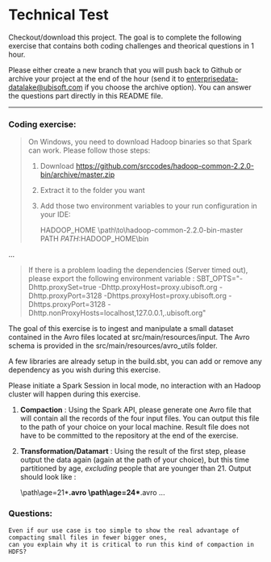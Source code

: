# Technical Test

Checkout/download this project. The goal is to complete the following exercise that contains both coding challenges and
theorical questions in 1 hour.

Please either create a new branch that you will push back to Github or archive your project at the end of the hour
(send it to enterprisedata-datalake@ubisoft.com if you choose the archive option). You can answer the questions part
directly in this README file.

--------

### Coding exercise:


> On Windows, you need to download Hadoop binaries so that Spark can work. Please follow those steps:
>
> 1. Download https://github.com/srccodes/hadoop-common-2.2.0-bin/archive/master.zip
> 2. Extract it to the folder you want
> 3. Add those two environment variables to your run configuration in your IDE:
>
>     HADOOP_HOME	  \path\to\hadoop-common-2.2.0-bin-master
>     PATH	        $PATH:$HADOOP_HOME\bin

...

> If there is a problem loading the dependencies (Server timed out), please export the following environment
> variable : SBT_OPTS="-Dhttp.proxySet=true -Dhttp.proxyHost=proxy.ubisoft.org -Dhttp.proxyPort=3128
> -Dhttps.proxyHost=proxy.ubisoft.org -Dhttps.proxyPort=3128 -Dhttp.nonProxyHosts=localhost,127.0.0.1,.ubisoft.org"

The goal of this exercise is to ingest and manipulate a small dataset contained in the Avro files located at
src/main/resources/input. The Avro schema is provided in the src/main/resources/avro_utils folder.

A few libraries are already setup in the build.sbt, you can add or remove any dependency as you wish during this
exercise.

Please initiate a Spark Session in local mode, no interaction with an Hadoop cluster will happen during this
exercise.

1. **Compaction** : Using the Spark API, please generate one Avro file that will contain all the records of the four
 input files. You can output this file to the path of your choice on your local machine. Result file does not have to be committed to the
 repository at the end of the exercise.

2. **Transformation/Datamart** : Using the result of the first step, please output the data again (again at the path
 of your choice), but this time partitioned by age, *excluding* people that are younger than 21. Output should look
 like :

    \path\age=21\***.avro
    \path\age=24\***.avro
    ...


### Questions:

    Even if our use case is too simple to show the real advantage of compacting small files in fewer bigger ones,
    can you explain why it is critical to run this kind of compaction in HDFS?


